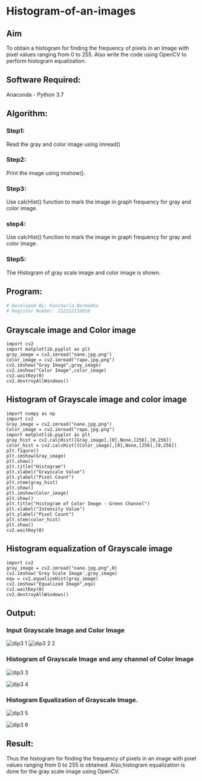 # Histogram-of-an-images
## Aim
To obtain a histogram for finding the frequency of pixels in an Image with pixel values ranging from 0 to 255. Also write the code using OpenCV to perform histogram equalization.

## Software Required:
Anaconda - Python 3.7

## Algorithm:
### Step1:
Read the gray and color image using imread()

### Step2:
Print the image using imshow().



### Step3:
Use calcHist() function to mark the image in graph frequency for gray and color image.

### step4:
Use calcHist() function to mark the image in graph frequency for gray and color image.

### Step5:
The Histogram of gray scale image and color image is shown.


## Program:
```python
# Developed By: Kancharla Narmadha
# Register Number: 212222110016
```
## Grayscale image and Color image
```
import cv2
import matplotlib.pyplot as plt
gray_image = cv2.imread("nane.jpg.png")
color_image = cv2.imread("rapo.jpg.png")
cv2.imshow("Gray Image",gray_image)
cv2.imshow("Color Image",color_image)
cv2.waitKey(0)
cv2.destroyAllWindows()
```
## Histogram of Grayscale image and color image
```
import numpy as np
import cv2
Gray_image = cv2.imread("nane.jpg.png")
Color_image = cv2.imread("rapo.jpg.png")
import matplotlib.pyplot as plt
gray_hist = cv2.calcHist([Gray_image],[0],None,[256],[0,256])
color_hist = cv2.calcHist([Color_image],[0],None,[256],[0,256])
plt.figure()
plt.imshow(Gray_image)
plt.show()
plt.title("Histogram")
plt.xlabel("Grayscale Value")
plt.ylabel("Pixel Count")
plt.stem(gray_hist)
plt.show()
plt.imshow(Color_image)
plt.show()
plt.title("Histogram of Color Image - Green Channel")
plt.xlabel("Intensity Value")
plt.ylabel("Pixel Count")
plt.stem(color_hist)
plt.show()
cv2.waitKey(0)
```
## Histogram equalization of Grayscale image
```
import cv2
gray_image = cv2.imread("nane.jpg.png",0)
cv2.imshow('Grey Scale Image',gray_image)
equ = cv2.equalizeHist(gray_image)
cv2.imshow("Equalized Image",equ)
cv2.waitKey(0)
cv2.destroyAllWindows()
```

## Output:
### Input Grayscale Image and Color Image

![dip3 1](https://github.com/kancharlaNarmadha/Histogram-of-an-images/assets/119559316/8b4ed710-f8f8-4d15-9665-b8197b4abb4d)
![dip3 2 2](https://github.com/kancharlaNarmadha/Histogram-of-an-images/assets/119559316/b8bb27d6-970c-49da-83ee-70aa8d00be49)

### Histogram of Grayscale Image and any channel of Color Image
![dip3 3](https://github.com/kancharlaNarmadha/Histogram-of-an-images/assets/119559316/e1d3eb28-b5e8-450d-9302-c853e1d751c7)

![dip3 4](https://github.com/kancharlaNarmadha/Histogram-of-an-images/assets/119559316/6fb9df06-59b6-4336-b311-f0d373bc25f2)


### Histogram Equalization of Grayscale Image.

![dip3 5](https://github.com/kancharlaNarmadha/Histogram-of-an-images/assets/119559316/cb38f1e6-0cb9-43f0-a2d2-06f4150bbc57)


![dip3 6](https://github.com/kancharlaNarmadha/Histogram-of-an-images/assets/119559316/63f27ac0-4153-4d65-87b5-1c2c01874175)


## Result: 
Thus the histogram for finding the frequency of pixels in an image with pixel values ranging from 0 to 255 is obtained. Also,histogram equalization is done for the gray scale image using OpenCV.
